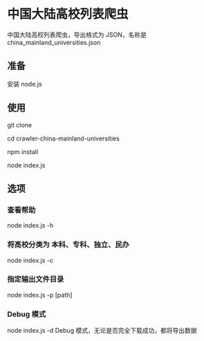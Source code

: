 # 中国大陆高校列表爬虫
中国大陆高校列表爬虫，导出格式为 JSON，名称是 china_mainland_universities.json

## 准备
安装 node.js

## 使用
git clone

cd crawler-china-mainland-universities

npm install

node index.js

## 选项

### 查看帮助
node index.js -h

### 将高校分类为 本科、专科、独立、民办
node index.js -c

### 指定输出文件目录
node index.js -p [path]

### Debug 模式
node index.js -d
Debug 模式，无论是否完全下载成功，都将导出数据
